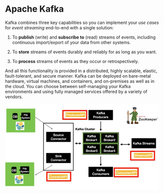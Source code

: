 # Apache Kafka

Kafka combines three key capabilities so you can implement your *use cases* for *event streaming* end-to-end with a single solution:

1. To **publish** (write) and **subscribe to** (read) streams of events, including continuous import/export of your data from other systems.

2. To **store** streams of events durably and reliably for as long as you want.

3. To **process** streams of events as they occur or retrospectively.

And all this functionality is provided in a distributed, highly scalable, elastic, fault-tolerant, and secure manner. Kafka can be deployed on bare-metal hardware, virtual machines, and containers, and on-premises as well as in the cloud. You can choose between self-managing your Kafka environments and using fully managed services offered by a variety of vendors.

![](2021-06-09-16-50-07.png)
